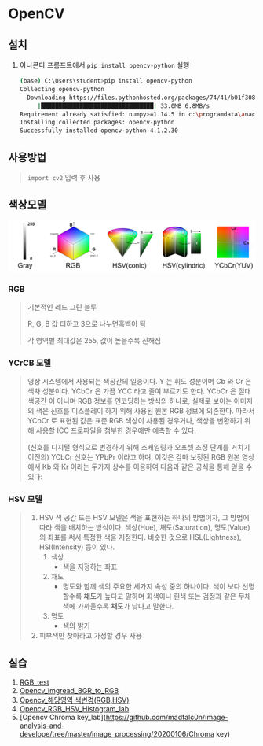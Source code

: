 # OpenCV

## 설치

1. 아나콘다 프롬프트에서 `pip install opencv-python` 실행

   ```bash
   (base) C:\Users\student>pip install opencv-python
   Collecting opencv-python
     Downloading https://files.pythonhosted.org/packages/74/41/b01f308ca4a22c8c368ed4ee80ef5318efe2f221cd0024a3a0ee9df6a94d/opencv_python-4.1.2.30-cp37-cp37m-win_amd64.whl (33.0MB)
        |████████████████████████████████| 33.0MB 6.8MB/s
   Requirement already satisfied: numpy>=1.14.5 in c:\programdata\anaconda3\lib\site-packages (from opencv-python) (1.16.5)
   Installing collected packages: opencv-python
   Successfully installed opencv-python-4.1.2.30
   ```




## 사용방법

>  `import cv2` 입력 후 사용



## 색상모델

![color](images/color.PNG)



### RGB

> 기본적인 레드 그린 블루
>
> R, G, B 값 더하고 3으로 나누면흑백이 됨
>
> 각 영역별 최대값은 255, 값이 높을수록 진해짐



### YCrCB 모델

>영상 시스템에서 사용되는 색공간의 일종이다. Y 는 휘도 성분이며 Cb 와 Cr 은 색차 성분이다. YCbCr 은 가끔 YCC 라고 줄여 부르기도 한다. YCbCr 은 절대 색공간 이 아니며 RGB 정보를 인코딩하는 방식의 하나로, 실제로 보이는 이미지의 색은 신호를 디스플레이 하기 위해 사용된 원본 RGB 정보에 의존한다. 따라서 YCbCr 로 표현된 값은 표준 RGB 색상이 사용된 경우거나, 색상을 변환하기 위해 사용할 ICC 프로파일을 첨부한 경우에만 예측할 수 있다.
>
>(신호를 디지털 형식으로 변경하기 위해 스케일링과 오프셋 조정 단계를 거치기 이전의) YCbCr 신호는 YPbPr 이라고 하며, 이것은 감마 보정된 RGB 원본 영상에서 Kb 와 Kr 이라는 두가지 상수를 이용하여 다음과 같은 공식을 통해 얻을 수 있다:



### HSV 모델 

> 1. HSV 색 공간 또는 HSV 모델은 색을 표현하는 하나의 방법이자, 그 방법에 따라 색을 배치하는 방식이다. 색상(Hue), 채도(Saturation), 명도(Value)의 좌표를 써서 특정한 색을 지정한다. 비슷한 것으로 HSL(Lightness), HSI(Intensity) 등이 있다.
>    1. 색상
>       - 색을 지정하는 좌표
>    2. 채도
>       - 명도와 함께 색의 주요한 세가지 속성 중의 하나이다. 색이 보다 선명할수록 **채도**가 높다고 말하며 회색이나 흰색 또는 검정과 같은 무채색에 가까울수록 **채도**가 낮다고 말한다.
>    3. 명도
>       - 색의 밝기
> 2. 피부색만 찾아라고 가정할 경우 사용





## 실습

1. [RGB_test](https://github.com/madfalc0n/Image-analysis-and-develope/tree/master/image_processing/20200106/1.1_rgb_test.ipynb)
2. [Opencv_imgread_BGR_to_RGB](https://github.com/madfalc0n/Image-analysis-and-develope/tree/master/image_processing/https://github.com/madfalc0n/Image-analysis-and-develope/tree/master/image_processing/20200106/1.2_opencv_1_img_open_converting.ipynb)
3. [Opencv_해당영역 색변경(RGB,HSV)](https://github.com/madfalc0n/Image-analysis-and-develope/tree/master/image_processing/20200106/1.3_opencv_2_hsv_lab.ipynb)
4. [Opencv_RGB_HSV_Histogram_lab](https://github.com/madfalc0n/Image-analysis-and-develope/tree/master/image_processing/20200106/1.4_opencv_3_hist_lab.ipynb)
5. [Opencv Chroma key_lab](https://github.com/madfalc0n/Image-analysis-and-develope/tree/master/image_processing/20200106/Chroma key)